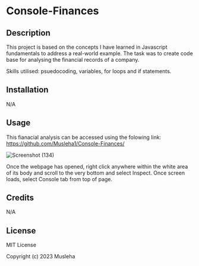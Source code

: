 # Console-Finances

## Description

This project is based on the concepts I have learned in Javascript fundamentals to address a real-world example. The task was to create code base for analysing the financial records of a company.

Skills utilised: psuedocoding, variables, for loops and if statements.

## Installation

N/A

## Usage

This fianacial analysis can be accessed using the folowing link: https://github.com/Musleha1/Console-Finances/


![Screenshot (134)](https://user-images.githubusercontent.com/86237540/211686705-d2890bac-32c0-4345-8bae-c84ba550b8a4.png)


Once the webpage has opened, right click anywhere within the white area of its body and scroll to the very bottom and select Inspect. Once screen loads, select Console tab from top of page.

## Credits

N/A

## License

MIT License

Copyright (c) 2023 Musleha
